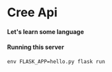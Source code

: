 # Cree Api

#### Let's learn some language

#### Running this server



`env FLASK_APP=hello.py flask run`
